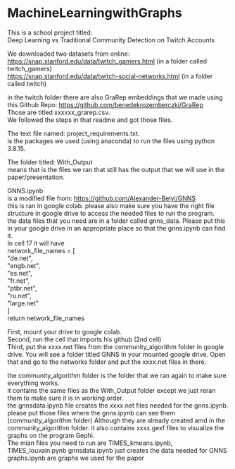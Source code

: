 # MachineLearningwithGraphs  

This is a school project titled:   
Deep Learning vs Traditional Community Detection on Twitch Accounts  

We downloaded two datasets from online:   
https://snap.stanford.edu/data/twitch_gamers.html (in a folder called twitch_gamers)    
https://snap.stanford.edu/data/twitch-social-networks.html (in a folder called twitch)   

in the twitch folder there are also GraRep embeddings that we made using this Github Repo: https://github.com/benedekrozemberczki/GraRep   
Those are titled xxxxxx_grarep.csv.   
We followed the steps in that readme and got those files.   

The text file named: project_requirements.txt.   
is the packages we used (using anaconda) to run the files using python 3.8.15.   

The folder titled: With_Output   
means that is the files we ran that still has the output that we will use in the paper/presentation.   

GNNS.ipynb  
is a modified file from: https://github.com/Alexander-Belyi/GNNS  
this is ran in google colab. please also make sure you have the right file structure in google drive to access the needed files to run the program.   
the data files that you need are in a folder called gnns_data. Please put this in your google drive in an appropriate place so that the gnns.ipynb can find it.  
In cell 17 it will have  
    network_file_names = [  
        "de.net",  
        "engb.net",  
        "es.net",  
        "fr.net",  
        "ptbr.net",  
        "ru.net",  
        "large.net"  
    ]  
    return network_file_names  
      
First, mount your drive to google colab.   
Second, run the cell that imports his github (2nd cell)    
Third, put the xxxx.net files from the community_algorithm folder in google drive. You will see a folder titled GNNS in your mounted google drive. Open that and go to the networks folder and put the xxxx.net files in there.    

the community_algorithm folder is the folder that we ran again to make sure everything works.     
it contains the same files as the With_Output folder except we just reran them to make sure it is in working order.     
the gnnsdata.ipynb file creates the xxxx.net files needed for the gnns.ipynb.   
please put those files where the gnns.ipynb can see them (community_algorithm folder)
Although they are already created amd in the community_algorithm folder. 
it also contains xxxx.gexf files to visualize the graphs on the program Gephi.   
The mian files you need to run are TIMES_kmeans.ipynb, TIMES_louvain.pynb
gnnsdata.ipynb just creates the data needed for GNNS
graphs.ipynb are graphs we used for the paper
